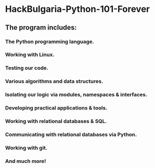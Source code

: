 # HackBulgaria-Python-101-Forever

##  The program includes:

###   The Python programming language.
###   Working with Linux.
###   Testing our code.
###   Various algorithms and data structures.
###   Isolating our logic via modules, namespaces & interfaces.
###   Developing practical applications & tools.
###   Working with relational databases & SQL.
###   Communicating with relational databases via Python.
###   Working with git.
###   And much more!
